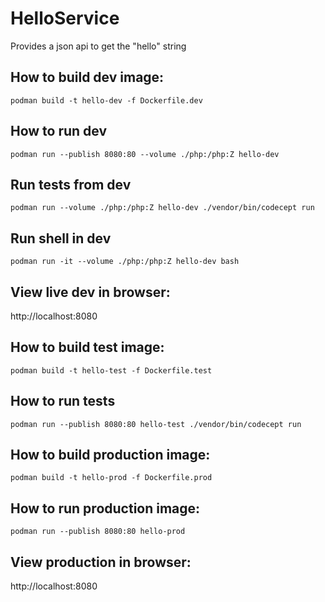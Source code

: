 # HelloService

Provides a json api to get the "hello" string

## How to build dev image:

    podman build -t hello-dev -f Dockerfile.dev

## How to run dev

    podman run --publish 8080:80 --volume ./php:/php:Z hello-dev

## Run tests from dev

    podman run --volume ./php:/php:Z hello-dev ./vendor/bin/codecept run

## Run shell in dev

    podman run -it --volume ./php:/php:Z hello-dev bash

## View live dev in browser:

http://localhost:8080

## How to build test image:

    podman build -t hello-test -f Dockerfile.test

## How to run tests

    podman run --publish 8080:80 hello-test ./vendor/bin/codecept run

## How to build production image:

    podman build -t hello-prod -f Dockerfile.prod 

## How to run production image:

    podman run --publish 8080:80 hello-prod

## View production in browser:

http://localhost:8080

